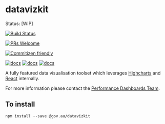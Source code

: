 # datavizkit 


Status: [WIP]

[![Build Status](https://travis-ci.org/govau/datavizkit.svg?branch=master&)](https://travis-ci.org/govau/datavizkit)

[![PRs Welcome](https://img.shields.io/badge/PRs-welcome-brightgreen.svg)](http://makeapullrequest.com) 

[![Commitizen friendly](https://img.shields.io/badge/commitizen-friendly-brightgreen.svg)](http://commitizen.github.io/cz-cli/)


[![docs](https://img.shields.io/badge/docs-CONTIBUTING-blue.svg)](/CONTRIBUTING.md)
[![docs](https://img.shields.io/badge/docs-ROADMAP-blue.svg)](/ROADMAP.md) 
[![docs](https://img.shields.io/badge/docs-EXAMPLES-blue.svg)](https://datavizkit.surge.sh)


A fully featured data visualisation toolset which leverages [Highcharts](http://www.highcharts.com/) and [React](https://facebook.github.io/react/) internally.

For more information please contact the [Performance Dashboards Team](mailto:performance-dashboard@digital.gov.au).


## To install 

``npm install --save @gov.au/datavizkit``
